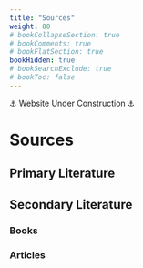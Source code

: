 ```yaml
---
title: "Sources"
weight: 80
# bookCollapseSection: true
# bookComments: true
# bookFlatSection: true
bookHidden: true
# bookSearchExclude: true
# bookToc: false
---
```


⚓ Website Under Construction ⚓

# Sources

## Primary Literature

## Secondary Literature

### Books

### Articles

<!-- Use CNTRL + ALT + Z to cite from Zotero (Zotero has to run) --> 

<!-- * Frankopan, Peter. (2012). *The Silk Roads: A new history of the world.* Bloomsbury. [<i class="fa fa-1x fa-external-link-square"></i>](https://www.worldcat.org/title/1200801737) -->

